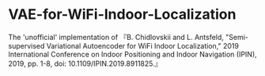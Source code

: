 # VAE-for-WiFi-Indoor-Localization
The 'unofficial' implementation of 『B. Chidlovskii and L. Antsfeld, "Semi-supervised Variational Autoencoder for WiFi Indoor Localization," 2019 International Conference on Indoor Positioning and Indoor Navigation (IPIN), 2019, pp. 1-8, doi: 10.1109/IPIN.2019.8911825.』
